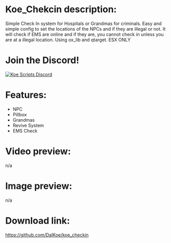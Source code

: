 # Koe_Chekcin description:
Simple Check In system for Hospitals or Grandmas for criminals. Easy and simple config to set the locations of the NPCs and if they are illegal or not. 
It will check if EMS are online and if they are, you cannot check in unless you are at a illegal location. Using ox_lib and qtarget. ESX ONLY

# Join the Discord!

[![Koe Scripts Discord](https://media.discordapp.net/attachments/973750342263144558/1003740741178249318/invite.png?width=810&height=216)](https://discord.gg/5JuxDnNm94)

# Features:
* NPC
* Pillbox
* Grandmas
* Revive System
* EMS Check

# Video preview:
n/a

# Image preview:
n/a

# Download link:
https://github.com/DalKoe/koe_checkin
